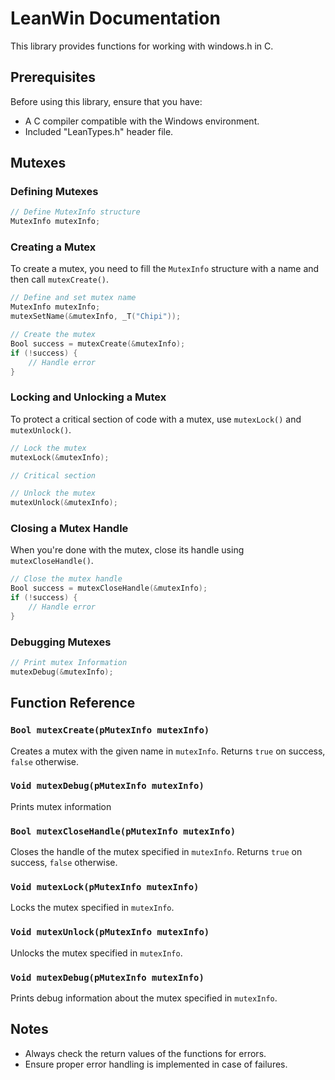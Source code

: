 # LeanWin Documentation

This library provides functions for working with windows.h in C.

## Prerequisites

Before using this library, ensure that you have:

- A C compiler compatible with the Windows environment.
- Included "LeanTypes.h" header file.

## Mutexes

### Defining Mutexes

```c
// Define MutexInfo structure
MutexInfo mutexInfo;
```

### Creating a Mutex

To create a mutex, you need to fill the `MutexInfo` structure with a name and then call `mutexCreate()`.

```c
// Define and set mutex name
MutexInfo mutexInfo;
mutexSetName(&mutexInfo, _T("Chipi")); 

// Create the mutex
Bool success = mutexCreate(&mutexInfo);
if (!success) {
    // Handle error
}
```

### Locking and Unlocking a Mutex

To protect a critical section of code with a mutex, use `mutexLock()` and `mutexUnlock()`.

```c
// Lock the mutex
mutexLock(&mutexInfo);

// Critical section

// Unlock the mutex
mutexUnlock(&mutexInfo);
```

### Closing a Mutex Handle

When you're done with the mutex, close its handle using `mutexCloseHandle()`.

```c
// Close the mutex handle
Bool success = mutexCloseHandle(&mutexInfo);
if (!success) {
    // Handle error
}
```

### Debugging Mutexes

```c
// Print mutex Information
mutexDebug(&mutexInfo);
```


## Function Reference

### `Bool mutexCreate(pMutexInfo mutexInfo)`

Creates a mutex with the given name in `mutexInfo`. Returns `true` on success, `false` otherwise.

### `Void mutexDebug(pMutexInfo mutexInfo)`

Prints mutex information

### `Bool mutexCloseHandle(pMutexInfo mutexInfo)`

Closes the handle of the mutex specified in `mutexInfo`. Returns `true` on success, `false` otherwise.

### `Void mutexLock(pMutexInfo mutexInfo)`

Locks the mutex specified in `mutexInfo`.

### `Void mutexUnlock(pMutexInfo mutexInfo)`

Unlocks the mutex specified in `mutexInfo`.

### `Void mutexDebug(pMutexInfo mutexInfo)`

Prints debug information about the mutex specified in `mutexInfo`.

## Notes

- Always check the return values of the functions for errors.
- Ensure proper error handling is implemented in case of failures.
